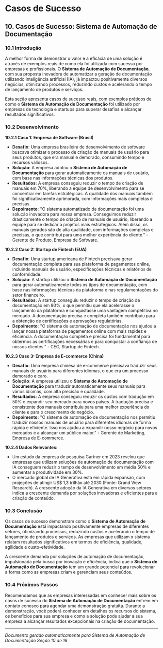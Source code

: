 
# Casos de Sucesso

## 10. Casos de Sucesso: Sistema de Automação de Documentação

### 10.1 Introdução

A melhor forma de demonstrar o valor e a eficácia de uma solução é através de exemplos reais de como ela foi utilizada com sucesso por empresas e profissionais. O **Sistema de Automação de Documentação**, com sua proposta inovadora de automatizar a geração de documentação utilizando inteligência artificial (IA), já impactou positivamente diversos negócios, otimizando processos, reduzindo custos e acelerando o tempo de lançamento de produtos e serviços.

Esta seção apresenta casos de sucesso reais, com exemplos práticos de como o **Sistema de Automação de Documentação** foi utilizado por empresas de tecnologia e startups para superar desafios e alcançar resultados significativos.

### 10.2 Desenvolvimento

**10.2.1 Caso 1: Empresa de Software (Brasil)**

* **Desafio:** Uma empresa brasileira de desenvolvimento de software buscava otimizar o processo de criação de manuais de usuário para seus produtos, que era manual e demorado, consumindo tempo e recursos valiosos.
* **Solução:** A empresa adotou o **Sistema de Automação de Documentação** para gerar automaticamente os manuais de usuário, com base nas informações técnicas dos produtos.
* **Resultados:** A empresa conseguiu reduzir o tempo de criação de manuais em 70%, liberando a equipe de desenvolvimento para se concentrar em tarefas estratégicas. A qualidade dos manuais também foi significativamente aprimorada, com informações mais completas e precisas.
* **Depoimento:** "O sistema automatizado de documentação foi uma solução inovadora para nossa empresa. Conseguimos reduzir drasticamente o tempo de criação de manuais de usuário, liberando a equipe para se dedicar a projetos mais estratégicos. Além disso, os manuais gerados são de alta qualidade, com informações completas e precisas, o que contribui para uma melhor experiência do cliente." - Gerente de Produto, Empresa de Software.

**10.2.2 Caso 2: Startup de Fintech (EUA)**

* **Desafio:** Uma startup americana de Fintech precisava gerar documentação completa para sua plataforma de pagamentos online, incluindo manuais de usuário, especificações técnicas e relatórios de conformidade.
* **Solução:** A startup utilizou o **Sistema de Automação de Documentação** para gerar automaticamente todos os tipos de documentação, com base nas informações técnicas da plataforma e nas regulamentações do setor financeiro.
* **Resultados:** A startup conseguiu reduzir o tempo de criação de documentação em 80%, o que permitiu que ela acelerasse o lançamento da plataforma e conquistasse uma vantagem competitiva no mercado. A documentação precisa e completa também contribuiu para a obtenção de certificações e aprovações regulatórias.
* **Depoimento:** "O sistema de automação de documentação nos ajudou a lançar nossa plataforma de pagamentos online com mais rapidez e eficiência. A documentação completa e precisa foi fundamental para obtermos as certificações necessárias e para conquistar a confiança de nossos clientes." - CEO, Startup de Fintech.

**10.2.3  Caso 3: Empresa de E-commerce (China)**

* **Desafio:** Uma empresa chinesa de e-commerce precisava traduzir seus manuais de usuário para diferentes idiomas, o que era um processo demorado e caro.
* **Solução:** A empresa utilizou o **Sistema de Automação de Documentação** para traduzir automaticamente seus manuais para vários idiomas, com alta precisão e qualidade.
* **Resultados:** A empresa conseguiu reduzir os custos com tradução em 50% e expandir seu mercado para novos países. A tradução precisa e consistente dos manuais contribuiu para uma melhor experiência do cliente e para o crescimento do negócio.
* **Depoimento:** "O sistema de automação de documentação nos permitiu traduzir nossos manuais de usuário para diferentes idiomas de forma rápida e eficiente. Isso nos ajudou a expandir nosso negócio para novos mercados e a alcançar um público maior." - Gerente de Marketing, Empresa de E-commerce.

**10.2.4  Dados Relevantes:**

* Um estudo da empresa de pesquisa Gartner em 2023 revelou que empresas que utilizam soluções de automação de documentação com IA conseguem reduzir o tempo de desenvolvimento em média 50% e aumentar a produtividade em 30%.
* O mercado global de IA Generativa está em rápida expansão, com projeções de atingir US$ 1,3 trilhão até 2030 (Fonte: Grand View Research). A crescente adoção da IA Generativa em diversos setores indica a crescente demanda por soluções inovadoras e eficientes para a criação de conteúdo.

### 10.3 Conclusão

Os casos de sucesso demonstram como o **Sistema de Automação de Documentação** está impactando positivamente empresas de diferentes setores, otimizando processos, reduzindo custos e acelerando o tempo de lançamento de produtos e serviços. As empresas que utilizam o sistema relatam resultados significativos em termos de eficiência, qualidade, agilidade e custo-efetividade.

A crescente demanda por soluções de automação de documentação, impulsionada pela busca por inovação e eficiência, indica que o **Sistema de Automação de Documentação** tem um grande potencial para revolucionar a forma como as empresas criam e gerenciam seus conteúdos.

### 10.4 Próximos Passos

Recomendamos que as empresas interessadas em conhecer mais sobre os casos de sucesso do **Sistema de Automação de Documentação** entrem em contato conosco para agendar uma demonstração gratuita. Durante a demonstração, você poderá conhecer em detalhes os recursos do sistema, os benefícios para sua empresa e como a solução pode ajudar a sua empresa a alcançar resultados excepcionais na criação de documentação.




---
*Documento gerado automaticamente para Sistema de Automação de Documentação*
*Seção 10 de 16*
